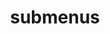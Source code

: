 ---
layout: page
title: submenus
nav: false
# nav_order: 6
dropdown: true
children: 
    - title: publications
      permalink: /publications/
    - title: divider
    - title: projects
      permalink: /projects/
---